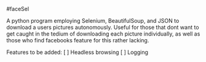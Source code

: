 #faceSel

A python program employing Selenium, BeautifulSoup, and JSON to download a users pictures autonomously. Useful for those that dont want to get caught in the tedium of downloading each picture individually, as well as those who find facebooks feature for this rather lacking.

Features to be added:
[ ] Headless browsing
[ ] Logging
